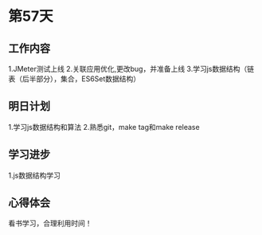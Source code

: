 # 第57天

## 工作内容

1.JMeter测试上线
2.关联应用优化,更改bug，并准备上线
3.学习js数据结构（链表（后半部分），集合，ES6Set数据结构）

## 明日计划

1.学习js数据结构和算法
2.熟悉git，make tag和make release

## 学习进步

1.js数据结构学习

## 心得体会

看书学习，合理利用时间！
